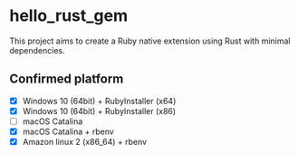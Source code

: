# hello_rust_gem

This project aims to create a Ruby native extension using Rust with minimal dependencies.

## Confirmed platform

- [x] Windows 10 (64bit) + RubyInstaller (x64)
- [x] Windows 10 (64bit) + RubyInstaller (x86)
- [ ] macOS Catalina
- [x] macOS Catalina + rbenv
- [x] Amazon linux 2 (x86_64) + rbenv
